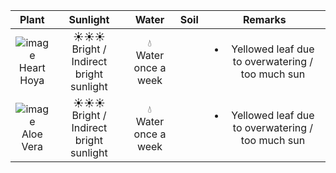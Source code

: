 | Plant | Sunlight | Water | Soil | Remarks |
|:---:|:---:|:---:|:---:|:---:|
| ![image](https://github.com/Zoham/Gardening/assets/20607448/9246a7c6-773b-41d6-979d-7160b75b9d6c) <br> Heart Hoya | ☀️☀️☀️ <br> Bright / Indirect bright sunlight | 💧 <br> Water once a week |  | <ul><li>Yellowed leaf due to overwatering / too much sun</li></ul> <tr></tr>| 
| ![image](https://github.com/Zoham/Gardening/assets/20607448/7e487baa-f955-4b42-b614-2793ec47ea6f) <br> Aloe Vera | ☀️☀️☀️ <br> Bright / Indirect bright sunlight | 💧 <br> Water once a week |  | <ul><li>Yellowed leaf due to overwatering / too much sun</li></ul> | 
